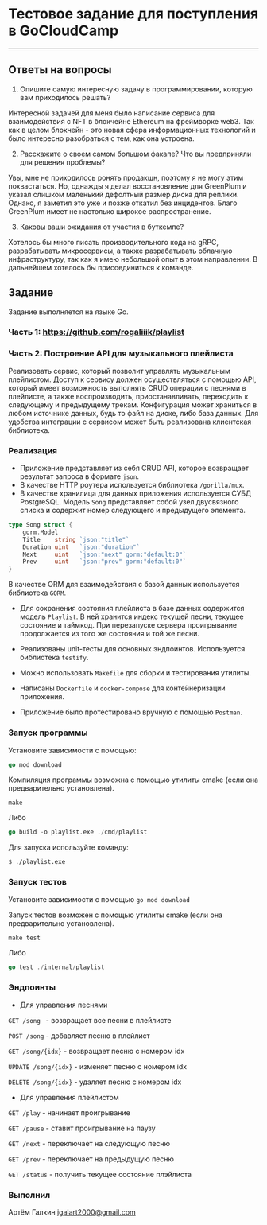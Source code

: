 # Тестовое задание для поступления в GoCloudCamp
_________________

## Ответы на вопросы
1. Опишите самую интересную задачу в программировании, которую вам приходилось решать?

Интересной задачей для меня было написание сервиса для взаимодействия с NFT в блокчейне Ethereum
на фреймворке web3. Так как в целом блокчейн - это новая сфера информационных технологий и было
интересно разобраться с тем, как она устроена.

2. Расскажите о своем самом большом факапе? Что вы предприняли для решения проблемы?

Увы, мне не приходилось ронять продакшн, поэтому я не могу этим похвастаться.
Но, однажды я делал восстановление для GreenPlum и указал слишком маленький дефолтный размер диска для
реплики. Однако, я заметил это уже и позже откатил без инцидентов. Благо GreenPlum имеет не настолько широкое распространение.

3. Каковы ваши ожидания от участия в буткемпе?

Хотелось бы много писать производительного кода на gRPC, разрабатывать микросервисы, а также разрабатывать облачную инфраструктуру,
так как я имею небольшой опыт в этом направлении. В дальнейшем хотелось бы присоединиться к команде.

## Задание
Задание выполняется на языке Go.

### Часть 1: https://github.com/rogaliiik/playlist

### Часть 2: Построение API для музыкального плейлиста
Реализовать сервис, который позволит управлять музыкальным плейлистом. Доступ к сервису должен осуществляться с помощью API, который имеет возможность выполнять CRUD операции с песнями в плейлисте, а также воспроизводить, приостанавливать, переходить к следующему и предыдущему трекам. Конфигурация может храниться в любом источнике данных, будь то файл на диске, либо база данных. Для удобства интеграции с сервисом может быть реализована клиентская библиотека.

### Реализация
- Приложение представляет из себя CRUD API, которое возвращает результат запроса в формате `json`.
- В качестве HTTP роутера используется библиотека `/gorilla/mux`.
- В качестве хранилица для данных приложения используется СУБД PostgreSQL. 
Модель `Song` представляет собой узел двусвязного списка и содержит номер следующего и предыдущего элемента.
```go
type Song struct {
    gorm.Model
    Title    string `json:"title"`
    Duration uint   `json:"duration"`
    Next     uint   `json:"next" gorm:"default:0"`
    Prev     uint   `json:"prev" gorm:"default:0"`
}
```
В качестве ORM для взаимодействия с базой данных используется библиотека `GORM`.

- Для сохранения состояния плейлиста в базе данных содержится модель `Playlist`.
В ней хранится индекс текущей песни, текущее состояние и таймкод. При перезапуске сервера проигрывание
продолжается из того же состояния и той же песни.

- Реализованы unit-тесты для основных эндпоинтов. Используется библиотека `testify`.
- Можно использовать `Makefile` для сборки и тестирования утилиты.
- Написаны `Dockerfile` и `docker-compose` для контейнеризации приложения.
- Приложение было протестировано вручную с помощью `Postman`.

### Запуск программы

Установите зависимости с помощью:

```go
go mod download
```

Компиляция программы возможна с помощью утилиты cmake (если она предварительно установлена).
```
make
```
Либо
```go
go build -o playlist.exe ./cmd/playlist
```
Для запуска используйте команду:
```
$ ./playlist.exe
```

### Запуск тестов

Установите зависимости с помощью `go mod download`

Запуск тестов возможен с помощью утилиты cmake (если она предварительно установлена).
```
make test
```
Либо
```go
go test ./internal/playlist
```

### Эндпоинты

- Для управления песнями

`
GET /song 
` - возвращает все песни в плейлисте

`
POST /song
` - добавляет песню в плейлист

`
GET /song/{idx}
` - возвращает песню с номером idx

`
UPDATE /song/{idx}
` - изменяет песню с номером idx

`
DELETE /song/{idx}
` - удаляет песню с номером idx


- Для управления плейлистом

`
GET /play
` - начинает проигрывание

`
GET /pause
` - ставит проигрывание на паузу

`
GET /next
` - переключает на следующую песню

`
GET /prev
` - переключает на предыдущую песню

`
GET /status
` - получить текущее состояние плэйлиста


### Выполнил
Артём Галкин igalart2000@gmail.com
